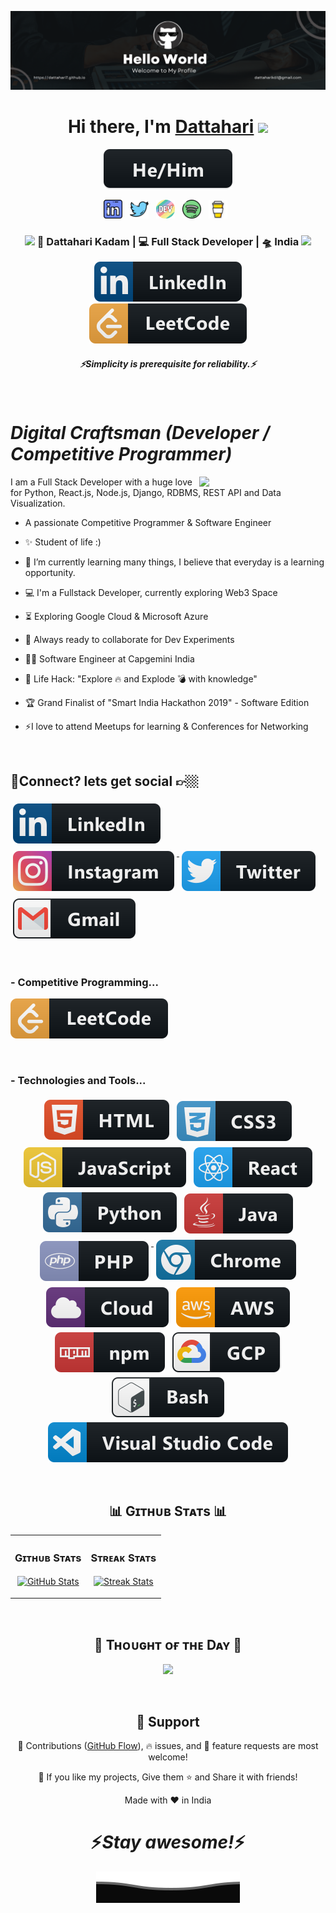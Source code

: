 <!-- Banner -->
![dattahari7 Banner Image](./gitbanner.png)
<div align="center">
   <h1>Hi there, I'm <a href="">Dattahari</a> <img src="https://media.giphy.com/media/hvRJCLFzcasrR4ia7z/giphy.gif" width="25px"> </h1>
   
   <img src="svg/pronouns/hehim.svg"> 
</div>


<p align='center'>
  <a href="www.linkedin.com/in/dattahari-kadam7"><img height="30" src="linkedin.png"></a>&nbsp;&nbsp;
<a href="https://twitter.com/DattahariKadam1"><img height="30" src="twitter.png"></a>&nbsp;&nbsp;
<a href="#"><img height="30" src="devto.png"></a>&nbsp;&nbsp;
<a href="#"><img height="30" src="spotify.png"></a>&nbsp;&nbsp;
 <a href="#"><img height="30" src="coffee.jpg"></a>&nbsp;&nbsp;
</p>

<div align="center">
<h3><img src="https://media.giphy.com/media/WUlplcMpOCEmTGBtBW/giphy.gif" width="30"> 🙎 Dattahari Kadam | 💻 Full Stack Developer | 🛸 India  <img src="https://media.giphy.com/media/WUlplcMpOCEmTGBtBW/giphy.gif" width="30"></h3>
</div>

<p align="center">
   <a href="https://www.linkedin.com/in/dattahari-kadam7"><img alt="Linkedin" src="svg/social/linkedin.svg"></a>
   <br>
   <a href="https://leetcode.com/u/Dattahari07/"><img alt="Leetcode" src="svg/dev/services/leetcode.svg"></a>
 </p>
 
 <h5 align="center">
   <i>⚡️Simplicity is prerequisite for reliability.⚡️</i>
  </h5>
 
 
<br />

# *Digital Craftsman (Developer / Competitive Programmer)*

<!--Night Owl image-->
<div>
  <img align="right" width="40%" src="https://owlbertsio-resized.s3.amazonaws.com/Popper.psd.full.png">
</div>
<!--Start Intro-->               
<p align="left">I am a Full Stack Developer with a huge love for Python, React.js, Node.js, Django, RDBMS, REST API and Data Visualization. </p>

- A passionate Competitive Programmer & Software Engineer

- ✨ Student of life :)
  
- 🌱 I’m currently learning many things, I believe that everyday is a learning opportunity.

- 💻 I'm a Fullstack Developer, currently exploring Web3 Space

- ⏳ Exploring Google Cloud & Microsoft Azure

- 🚀 Always ready to collaborate for Dev Experiments

- 👨‍💻 Software Engineer at Capgemini India

- 🎯 Life Hack: "Explore 🔥 and Explode 💣 with knowledge"

- 🏆 Grand Finalist of "Smart India Hackathon 2019" - Software Edition

- ⚡I love to attend Meetups for learning & Conferences for Networking

<br/>

## 💬Connect? lets get social 👉🏼

<p align="left">

  <a href="https://www.linkedin.com/in/dattahari-kadam7">
    <img src="svg/social/linkedin.svg" alt="linkedin" style="vertical-align:top; margin:6px 4px">
  </a>
  
  <a href="https://www.instagram.com/dattahari_kadam_/">
    <img src="svg/social/instagram.svg" alt="instagram" style="vertical-align:top; margin:6px 4px">
  </a>

  <a href="https://twitter.com/DattahariKadam1">
    <img src="svg/social/twitter.svg" alt="twitter" style="vertical-align:top; margin:6px 4px">
  </a>

  <a href="mailto:dattaharik61@gmail.com">
    <img src="svg/social/gmail.svg" alt="gmail" style="vertical-align:top; margin:6px 4px">
  </a>

</p>

<br/>

### - Competitive Programming...
<p align="left">
   <a href="https://leetcode.com/u/Dattahari07/"><img alt="Leetcode" src="svg/dev/services/leetcode.svg"></a>
</p>

<br/>

### - Technologies and Tools...

<p align="center">

  <img src="svg/dev/languages/html.svg" alt="html" style="vertical-align:top; margin:4px">
  
  <a href="#">
    <img src="svg/dev/languages/css3.svg" alt="css3" style="vertical-align:top; margin:6px 4px">
  </a>  
  <img src="svg/dev/languages/js.svg" alt="js" style="vertical-align:top; margin:4px">
  <img src="svg/dev/frameworks/react.svg" alt="react" style="vertical-align:top; margin:4px">
  <img src="svg/dev/languages/python.svg" alt="python" style="vertical-align:top; margin:4px">
  <a href="#">
    <img src="svg/dev/languages/java.svg" alt="java" style="vertical-align:top; margin:6px 4px">
  </a>
    <a href="#">
    <img src="svg/dev/languages/php.svg" alt="php" style="vertical-align:top; margin:6px 4px">
  </a>  
 
  <img src="svg/dev/misc/chrome.svg" alt="chrome" style="vertical-align:top; margin:4px">
  <img src="svg/dev/misc/cloud.svg" alt="cloud" style="vertical-align:top; margin:4px">
  <img src="svg/dev/services/aws.svg" alt="aws" style="vertical-align:top; margin:4px">
  <img src="svg/dev/services/npm.svg" alt="npm" style="vertical-align:top; margin:4px">
  <img src="svg/dev/services/gcp.svg" alt="gcp" style="vertical-align:top; margin:4px">
  <img src="svg/dev/tools/bash.svg" alt="bash" style="vertical-align:top; margin:4px">
  <img src="svg/dev/tools/visualstudio_code.svg" alt="vscode" style="vertical-align:top; margin:4px">

</p>
<br/>

<!--Github stats Table--> 
<h2 align="center">📊 Gɪᴛʜᴜʙ Sᴛᴀᴛs 📊</h2>

<table width="100%">
  <tr>
    <td width="50%">
      <h3 align="center"><strong>Gɪᴛʜᴜʙ Sᴛᴀᴛs</strong></h3>
      <p align="center">
        <a href="https://github.com/dattahari7">
          <img align="center" src="https://github-readme-stats.vercel.app/api?username=dattahari7&count_private=true&show_icons=true&theme=nightowl&bg_color=0,000000,441350&title_color=c56a90&text_color=ffffff&rank_icon=github&hide=prs,issues,contribs&show=reviews,prs_merged,prs_merged_percentage" alt="GitHub Stats" />
        </a>
      </p>
    </td>
    <td width="50%">
      <h3 align="center"><strong>Sᴛʀᴇᴀᴋ Sᴛᴀᴛs</strong></h3>
      <p align="center">
        <a href="https://github.com/dattahari7">
          <img align="center" src="https://streak-stats.demolab.com?user=dattahari7&theme=nightowl&background=0,000000,441350&fire=ffeb95&ring=ffeb95&sideNums=ffffff&sideLabels=ffffff&dates=c56a90&currStreakNum=ffffff" alt="Streak Stats" />
        </a>
      </p>
    </td>
  </tr>
</table>
<br />


<!--Dynamic Quote card updates everyday at 12 PM--> 
<h2 align="center">🌟 Tʜᴏᴜɢʜᴛ ᴏғ ᴛʜᴇ Dᴀʏ 🌟</h2>

<!--STARTS_HERE_QUOTE_CARD-->
<p align="center">
    <img src="https://readme-daily-quotes.vercel.app/api?author=George%20Eliot&quote=Every%20limit%20is%20a%20beginning%20as%20well%20as%20an%20ending.&theme=dark&bg_color=220a28&author_color=ffeb95&accent_color=c56a90">
</p>
<!--ENDS_HERE_QUOTE_CARD-->
   
<br />

<h2 align="center">🤝 Support</h2>

<p align="center">🎀 Contributions (<a href="https://guides.github.com/introduction/flow" title="GitHub flow">GitHub Flow</a>), 🔥 issues, and 🥮 feature requests are most welcome!</p>

<p align="center">💙 If you like my projects, Give them ⭐ and Share it with friends!</p>
</p>
<p align="center">Made with ❤️ in India</p>

<h1 align='center'>⚡️<i>Stay awesome!</i>⚡️</h1>

<p align="center">
  <img src="svg/Bottom.svg" alt="Github Stats" />
</p>

